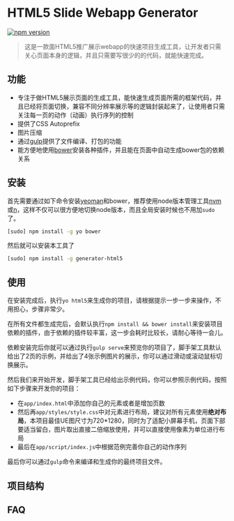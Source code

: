 # HTML5 Slide Webapp Generator
[![npm version](https://badge.fury.io/js/generator-html5.svg)](http://badge.fury.io/js/generator-html5)
> 这是一款面HTML5推广展示webapp的快速项目生成工具，让开发者只需关心页面本身的逻辑，并且只需要写很少的的代码，就能快速完成。

## 功能

* 专注于做HTML5展示页面的生成工具，能快速生成页面所需的框架代码，并且已经将页面切换，兼容不同分辨率展示等的逻辑封装起来了，让使用者只需关注每一页的动作（动画）执行序列的控制
* 提供了CSS Autoprefix
* 图片压缩
* 通过[gulp](http://gulpjs.com)提供了文件编译、打包的功能
* 能方便地使用[bower](http://bower.io)安装各种插件，并且能在页面中自动生成bower包的依赖关系

## 安装

首先需要通过如下命令安装[yeoman](http://yeoman.io/)和bower，推荐使用node版本管理工具[nvm](https://github.com/creationix/nvm)或[n](https://github.com/tj/n)，这样不仅可以很方便地切换node版本，而且全局安装时候也不用加``sudo``了。

```bash
[sudo] npm install -g yo bower
```

然后就可以安装本工具了

```bash
[sudo] npm install -g generator-html5
```

## 使用

在安装完成后，执行``yo html5``来生成你的项目，请根据提示一步一步来操作，不用担心，步骤非常少。

在所有文件都生成完后，会默认执行``npm install && bower install``来安装项目依赖的插件，由于依赖的插件较丰富，这一步会耗时比较长，请耐心等待一会儿。

依赖安装完后你就可以通过执行``gulp serve``来预览你的项目了，脚手架工具默认给出了2页的示例，并给出了4张示例图片的展示，你可以通过滑动或滚动鼠标切换展示。

然后我们来开始开发，脚手架工具已经给出示例代码，你可以参照示例代码，按照如下步骤来开发你的项目：

* 在``app/index.html``中添加你自己的元素或者是增加页数
* 然后再``app/styles/style.css``中对元素进行布局，建议对所有元素使用**绝对布局**，本项目最佳UE图尺寸为720*1280，同时为了适配小屏幕手机，页面下部要适当留白，图片取出直接二倍缩放使用，并可以直接使用像素为单位进行布局
* 最后在``app/script/index.js``中根据范例完善你自己的动作序列

最后你可以通过``gulp``命令来编译和生成你的最终项目文件。


## 项目结构

## FAQ

